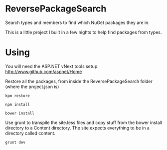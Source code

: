 ReversePackageSearch
====================

Search types and members to find which NuGet packages they are in.

This is a little project I built in a few nights to help find packages from types.


Using
====================

You will need the ASP.NET vNext tools setup: http://www.github.com/aspnet/Home

Restore all the packages, from inside the ReversePackageSearch folder (where the project.json is)

```kpm restore```

```npm install```

```bower install```

Use grunt to transpile the site.less files and copy stuff from the bower install directory to a Content directory. The site expects everything to be in a directory called content.

```grunt dev```
